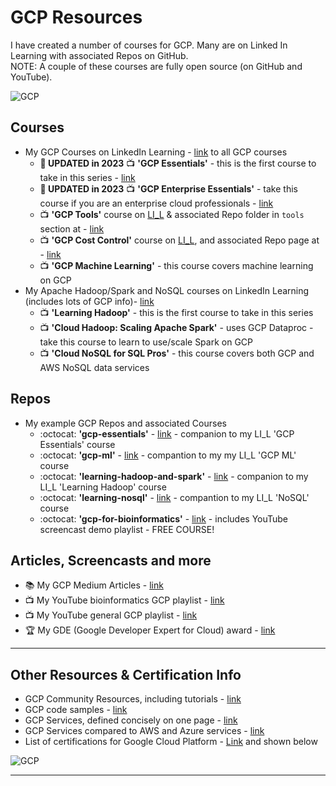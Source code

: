 # GCP Resources

I have created a number of courses for GCP.  Many are on Linked In Learning with associated Repos on GitHub.     
NOTE: A couple of these courses are fully open source (on GitHub and YouTube).

![GCP](https://github.com/lynnlangit/learning-cloud/blob/master/images/gcp-locations.png)


## Courses

- My GCP Courses on LinkedIn Learning - [link](https://www.linkedin.com/learning/search?entityType=COURSE&keywords=gcp%20langit) to all GCP courses
  - **🌟 UPDATED in 2023** 📺 **'GCP Essentials'** - this is the first course to take in this series - [link](https://www.linkedin.com/learning/google-cloud-platform-essential-training-for-administrators-22141609)
  - **🌟 UPDATED in 2023** 📺 **'GCP Enterprise Essentials'** - take this course if you are an enterprise cloud professionals - [link](https://www.linkedin.com/learning/google-cloud-platform-for-enterprise-essential-training-22140980)
  - 📺 **'GCP Tools'** course on [LI_L](https://www.linkedin.com/learning/learning-google-cloud-developer-and-devops-tools) & associated Repo folder in `tools` section at -  [link](https://github.com/lynnlangit/gcp-essentials/tree/master/0_setup_and_iam_and_costs/tools) 
  - 📺 **'GCP Cost Control'** course on [LI_L](https://www.linkedin.com/learning/google-cloud-controlling-cost), and associated Repo page at -  [link](https://github.com/lynnlangit/gcp-essentials/tree/master/0_setup_and_iam_and_costs/0c_cost_control)
  - 📺 **'GCP Machine Learning'** - this course covers machine learning on GCP
- My Apache Hadoop/Spark and NoSQL courses on LinkedIn Learning (includes lots of GCP info)- [link](https://www.linkedin.com/learning/search?entityType=COURSE&keywords=hadoop%20spark%20langit)
  - 📺 **'Learning Hadoop'** - this is the first course to take in this series 
  - 📺 **'Cloud Hadoop: Scaling Apache Spark'** - uses GCP Dataproc - take this course to learn to use/scale Spark on GCP
  - 📺 **'Cloud NoSQL for SQL Pros'** - this course covers both GCP and AWS NoSQL data services
  
## Repos

- My example GCP Repos and associated Courses
  - :octocat: **'gcp-essentials'** - [link](https://github.com/lynnlangit/gcp-essentials) - companion to my LI_L 'GCP Essentials' course
  - :octocat: **'gcp-ml'** - [link](https://github.com/lynnlangit/gcp-ml) - compantion to my my LI_L 'GCP ML' course
  - :octocat: **'learning-hadoop-and-spark'** - [link](https://github.com/lynnlangit/learning-hadoop-and-spark) - companion to my LI_L 'Learning Hadoop' course
  - :octocat: **'learning-nosql'** - [link](https://github.com/lynnlangit/learning-nosql) - compantion to my LI_L 'NoSQL' course
  - :octocat: **'gcp-for-bioinformatics'** - [link](https://github.com/lynnlangit/gcp-for-bioinformatics) - includes YouTube screencast demo playlist - FREE COURSE! 
  
## Articles, Screencasts and more  

- 📚 My GCP Medium Articles - [link](https://medium.com/search?q=gcp%20langit)
- 📺  My YouTube bioinformatics GCP playlist - [link](https://www.youtube.com/playlist?list=PL4Q4HssKcxYtE5Tae3epNab3mK9iP1iWX)
- 📺  My YouTube general GCP playlist - [link](https://www.youtube.com/playlist?list=PL6971A0258365F21E)
- 🏆 My GDE (Google Developer Expert for Cloud) award - [link](https://developers.google.com/community/experts/directory/profile/profile-lynn_langit)

---

## Other Resources & Certification Info

- GCP Community Resources, including tutorials - [link](https://cloud.google.com/community/)
- GCP code samples - [link](https://cloud.google.com/docs/samples)
- GCP Services, defined concisely on one page - [link](https://github.com/gregsramblings/google-cloud-4-words)
- GCP Services compared to AWS and Azure services - [link](https://cloud.google.com/docs/compare/aws?hl=en_US)
- List of certifications for Google Cloud Platform - [Link](https://cloud.google.com/certification) and shown below

![GCP](https://github.com/lynnlangit/learning-cloud/blob/master/GCP/gcp.png)

----

